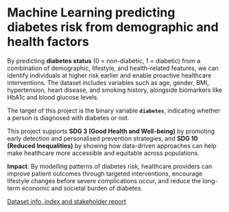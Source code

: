 # Machine Learning predicting diabetes risk from demographic and health factors

By predicting **diabetes status** (0 = non-diabetic, 1 = diabetic) from a combination of demographic, lifestyle, and health-related features, we can identify individuals at higher risk earlier and enable proactive healthcare interventions. The dataset includes variables such as age, gender, BMI, hypertension, heart disease, and smoking history, alongside biomarkers like HbA1c and blood glucose levels.

The target of this project is the binary variable **`diabetes`**, indicating whether a person is diagnosed with diabetes or not.

This project supports **SDG 3 (Good Health and Well-being)** by promoting early detection and personalised prevention strategies, and **SDG 10 (Reduced Inequalities)** by showing how data-driven approaches can help make healthcare more accessible and equitable across populations.

**Impact**: By modelling patterns of diabetes risk, healthcare providers can improve patient outcomes through targeted interventions, encourage lifestyle changes before severe complications occur, and reduce the long-term economic and societal burden of diabetes.

[Dataset info, index and stakeholder report](https://www.notion.so/IC2-Classification-Machine-Learning-Predicting-diabetes-risk-from-demographic-and-health-factors-26698c6768cd80b19de1d7ce6b864816?source=copy_link)

